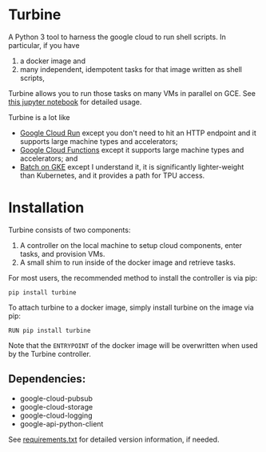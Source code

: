 # Turbine
A Python 3 tool to harness the google cloud to run shell scripts. In particular, if you have
1. a docker image and
2. many independent, idempotent tasks for that image written as shell scripts,

Turbine allows you to run those tasks on many VMs in parallel on GCE. See [this jupyter notebook](example/example_usage.ipynb) for detailed usage.

Turbine is a lot like
* [Google Cloud Run](https://cloud.google.com/run/) except you don't need to hit an HTTP endpoint and it supports large machine types and accelerators;
* [Google Cloud Functions](https://cloud.google.com/functions/) except it supports large machine types and accelerators; and
* [Batch on GKE](https://cloud.google.com/kubernetes-engine/docs/how-to/batch/running-job) except I understand it, it is significantly lighter-weight than Kubernetes, and it provides a path for TPU access.

# Installation
Turbine consists of two components:
1. A controller on the local machine to setup cloud components, enter tasks, and provision VMs.
2. A small shim to run inside of the docker image and retrieve tasks.

For most users, the recommended method to install the controller is via pip:

```
pip install turbine
```

To attach turbine to a docker image, simply install turbine on the image via pip:
```
RUN pip install turbine
```

Note that the `ENTRYPOINT` of the docker image will be overwritten when used by the Turbine controller.

## Dependencies:
* google-cloud-pubsub
* google-cloud-storage
* google-cloud-logging
* google-api-python-client

See [requirements.txt](requirements.txt) for detailed version information, if needed.
